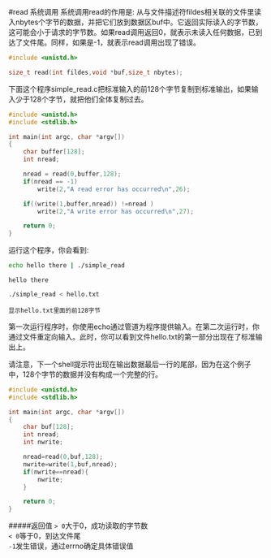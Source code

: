 #read 系统调用
系统调用read的作用是: 从与文件描述符fildes相关联的文件里读入nbytes个字节的数据，并把它们放到数据区buf中。它返回实际读入的字节数，这可能会小于请求的字节数。如果read调用返回0，就表示未读入任何数据，已到达了文件尾。同样，如果是-1，就表示read调用出现了错误。
```c
#include <unistd.h>

size_t read(int fildes,void *buf,size_t nbytes);
```
下面这个程序simple_read.c把标准输入的前128个字节复制到标准输出，如果输入少于128个字节，就把他们全体复制过去。
```c
#include <unistd.h>
#include <stdlib.h>

int main(int argc, char *argv[])
{
	char buffer[128];
	int nread;

	nread = read(0,buffer,128);
	if(nread == -1)
		write(2,"A read error has occurred\n",26);

	if((write(1,buffer,nread)) !=nread )
		write(2,"A write error has occurred\n",27);

	return 0;
}
```
运行这个程序，你会看到:
```bash
echo hello there | ./simple_read
```
```text
hello there
```
```bash
./simple_read < hello.txt
```
```text
显示hello.txt里面的前128字节
```
第一次运行程序时，你使用echo通过管道为程序提供输入。在第二次运行时，你通过文件重定向输入。此时，你可以看到文件hello.txt的第一部分出现在了标准输出上。

请注意，下一个shell提示符出现在输出数据最后一行的尾部，因为在这个例子中，128个字节的数据并没有构成一个完整的行。
```c
#include <unistd.h>
#include <stdlib.h>

int main(int argc, char *argv[])
{
	char buf[128];
	int nread;
	int nwrite;

	nread=read(0,buf,128);
	nwrite=write(1,buf,nread);
	if(nwrite==nread){
		nwrite;
	}

	return 0;
}
```
#####返回值
`> 0`大于0，成功读取的字节数     
`< 0`等于0，到达文件尾     
`-1`发生错误，通过errno确定具体错误值     